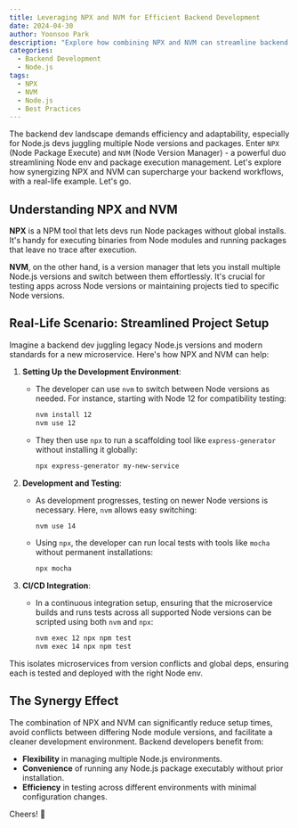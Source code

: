 ```yaml
---
title: Leveraging NPX and NVM for Efficient Backend Development
date: 2024-04-30
author: Yoonsoo Park
description: "Explore how combining NPX and NVM can streamline backend development processes, featuring real-life scenarios and examples."
categories:
  - Backend Development
  - Node.js
tags:
  - NPX
  - NVM
  - Node.js
  - Best Practices
---
```


The backend dev landscape demands efficiency and adaptability, especially for Node.js devs juggling multiple Node versions and packages. Enter `NPX` (Node Package Execute) and `NVM` (Node Version Manager) - a powerful duo streamlining Node env and package execution management. Let's explore how synergizing NPX and NVM can supercharge your backend workflows, with a real-life example. Let's go.

## Understanding NPX and NVM

**NPX** is a NPM tool that lets devs run Node packages without global installs. It's handy for executing binaries from Node modules and running packages that leave no trace after execution.

**NVM**, on the other hand, is a version manager that lets you install multiple Node.js versions and switch between them effortlessly. It's crucial for testing apps across Node versions or maintaining projects tied to specific Node versions.

## Real-Life Scenario: Streamlined Project Setup

Imagine a backend dev juggling legacy Node.js versions and modern standards for a new microservice. Here's how NPX and NVM can help:

1. **Setting Up the Development Environment**:

   - The developer can use `nvm` to switch between Node versions as needed. For instance, starting with Node 12 for compatibility testing:
     ```bash
     nvm install 12
     nvm use 12
     ```
   - They then use `npx` to run a scaffolding tool like `express-generator` without installing it globally:
     ```bash
     npx express-generator my-new-service
     ```

2. **Development and Testing**:

   - As development progresses, testing on newer Node versions is necessary. Here, `nvm` allows easy switching:
     ```bash
     nvm use 14
     ```
   - Using `npx`, the developer can run local tests with tools like `mocha` without permanent installations:
     ```bash
     npx mocha
     ```

3. **CI/CD Integration**:
   - In a continuous integration setup, ensuring that the microservice builds and runs tests across all supported Node versions can be scripted using both `nvm` and `npx`:
     ```bash
     nvm exec 12 npx npm test
     nvm exec 14 npx npm test
     ```

This isolates microservices from version conflicts and global deps, ensuring each is tested and deployed with the right Node env.

## The Synergy Effect

The combination of NPX and NVM can significantly reduce setup times, avoid conflicts between differing Node module versions, and facilitate a cleaner development environment. Backend developers benefit from:

- **Flexibility** in managing multiple Node.js environments.
- **Convenience** of running any Node.js package executably without prior installation.
- **Efficiency** in testing across different environments with minimal configuration changes.

Cheers! 🍺
